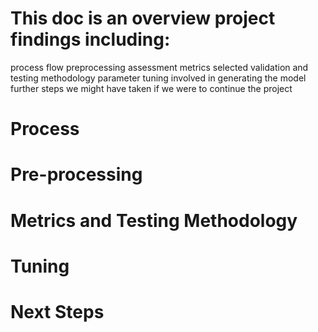 # This doc is an overview project findings including:

process flow
preprocessing
assessment metrics selected
validation and testing methodology
parameter tuning involved in generating the model
further steps we might have taken if we were to continue the project

# Process

# Pre-processing

# Metrics and Testing Methodology

# Tuning

# Next Steps
